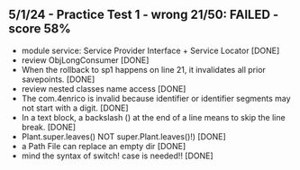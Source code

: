 ## 5/1/24 - Practice Test 1 - wrong 21/50: FAILED  - score 58%
- module service: Service Provider Interface + Service Locator [DONE]
- review ObjLongConsumer [DONE]
- When the rollback to sp1 happens on line 21, it invalidates all prior savepoints. [DONE]
- review nested classes name access [DONE]
- The com.4enrico is invalid because identifier or identifier segments may not start with a digit. [DONE]
- In a text block, a backslash (\) at the end of a line means to skip the line break. [DONE]
- Plant.super.leaves() NOT super.Plant.leaves()!)  [DONE]
- a Path File can replace an empty dir  [DONE]
- mind the syntax of switch! case is needed!! [DONE]
